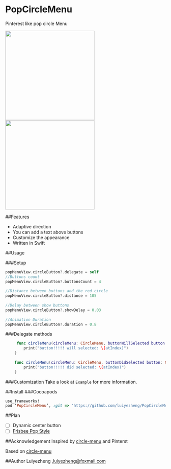 # PopCircleMenu
Pinterest like pop circle Menu

<img src="https://github.com/luiyezheng/PopCircleMenu/blob/master/README/adptive.gif" width="280" display="inline" margin-right="50px">
<img src="https://github.com/luiyezheng/PopCircleMenu/blob/master/README/pop.gif" width="280" display="inline">

##Features
* Adaptive direction
* You can add a text above buttons
* Customize the appearance 
* Written in Swift

##Usage

###Setup
```Swift
popMenuView.circleButton?.delegate = self
//Buttons count
popMenuView.circleButton?.buttonsCount = 4
        
//Distance between buttons and the red circle
popMenuView.circleButton?.distance = 105
        
//Delay between show buttons
popMenuView.circleButton?.showDelay = 0.03
        
//Animation Duration
popMenuView.circleButton?.duration = 0.8
```

###Delegate methods
```Swift
     func circleMenu(circleMenu: CircleMenu, buttonWillSelected button: CircleMenuButton, atIndex: Int) {
        print("button!!!!! will selected: \(atIndex)")
    }
    
    func circleMenu(circleMenu: CircleMenu, buttonDidSelected button: CircleMenuButton, atIndex: Int) {
        print("button!!!!! did selected: \(atIndex)")
    }
```

###Customization
Take a look at `Example` for more information.


##Install
###Cocoapods
```Ruby
use_frameworks!
pod ‘PopCircleMenu’, :git => 'https://github.com/luiyezheng/PopCircleMenu.git'
```

##Plan
- [ ] Dynamic center button
- [ ] [Frisbee Pop Style](https://www.pinterest.com/pin/43136108910485890/)

##Acknowledgement
Inspired by [circle-menu](https://github.com/fdzsergio/SFFocusViewLayout) and Pinterst

Based on [circle-menu](https://github.com/fdzsergio/SFFocusViewLayout)

##Author
Luiyezheng ,luiyezheng@foxmail.com




